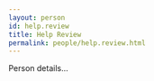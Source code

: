 ```yaml
---
layout: person
id: help.review
title: Help Review
permalink: people/help.review.html
---
```


Person details...